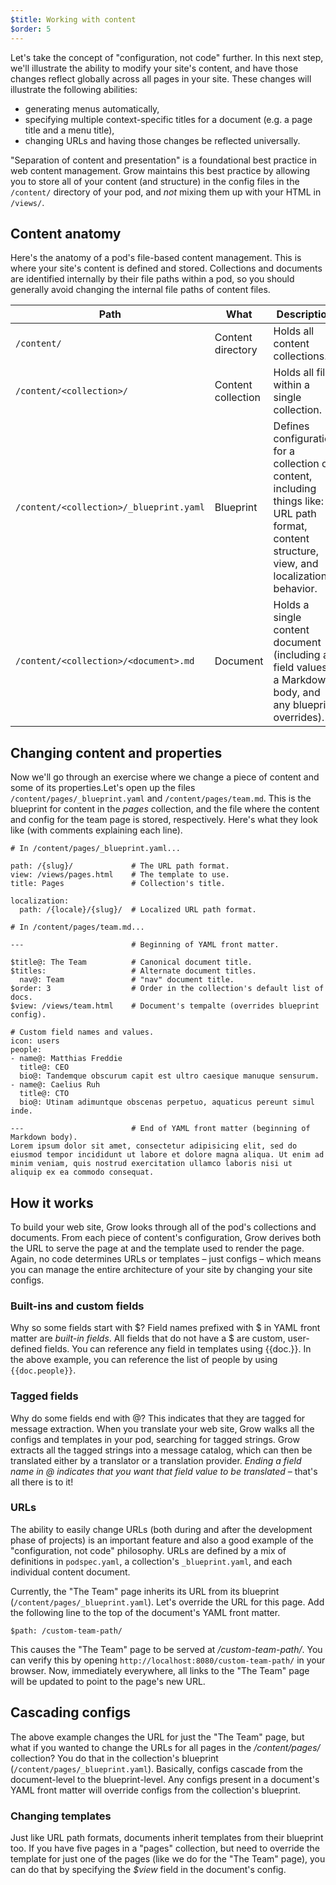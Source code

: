 ```yaml
---
$title: Working with content
$order: 5
---
```

Let's take the concept of "configuration, not code" further. In this next step, we'll illustrate the ability to modify your site's content, and have those changes reflect globally across all pages in your site. These changes will illustrate the following abilities:

- generating menus automatically,
- specifying multiple context-specific titles for a document (e.g. a page title and a menu title),
- changing URLs and having those changes be reflected universally.

"Separation of content and presentation" is a foundational best practice in web content management. Grow maintains this best practice by allowing you to store all of your content (and structure) in the config files in the `/content/` directory of your pod, and *not* mixing them up with your HTML in `/views/`.

## Content anatomy

Here's the anatomy of a pod's file-based content management. This is where your site's content is defined and stored. Collections and documents are identified internally by their file paths within a pod, so you should generally avoid changing the internal file paths of content files.

Path | What | Description
-- | -- | --
`/content/` | Content directory | Holds all content collections.
`/content/<collection>/` | Content collection | Holds all files within a single collection.
`/content/<collection>/_blueprint.yaml` | Blueprint | Defines configuration for a collection of content, including things like: URL path format, content structure, view, and localization behavior.
`/content/<collection>/<document>.md` | Document | Holds a single content document (including all field values, a Markdown body, and any blueprint overrides).

## Changing content and properties

Now we'll go through an exercise where we change a piece of content and some of its properties.Let's open up the files `/content/pages/_blueprint.yaml` and `/content/pages/team.md`. This is the blueprint for content in the *pages* collection, and the file where the content and config for the team page is stored, respectively. Here's what they look like (with comments explaining each line).

    # In /content/pages/_blueprint.yaml...

    path: /{slug}/             # The URL path format.
    view: /views/pages.html    # The template to use.
    title: Pages               # Collection's title.

    localization:
      path: /{locale}/{slug}/  # Localized URL path format.

    # In /content/pages/team.md...

    ---                        # Beginning of YAML front matter.

    $title@: The Team          # Canonical document title.
    $titles:                   # Alternate document titles.
      nav@: Team               # "nav" document title.
    $order: 3                  # Order in the collection's default list of docs.
    $view: /views/team.html    # Document's tempalte (overrides blueprint config).

    # Custom field names and values.
    icon: users
    people:
    - name@: Matthias Freddie
      title@: CEO
      bio@: Tandemque obscurum capit est ultro caesique manuque sensurum.
    - name@: Caelius Ruh
      title@: CTO
      bio@: Utinam adimuntque obscenas perpetuo, aquaticus pereunt simul inde.

    ---                        # End of YAML front matter (beginning of Markdown body).
    Lorem ipsum dolor sit amet, consectetur adipisicing elit, sed do eiusmod tempor incididunt ut labore et dolore magna aliqua. Ut enim ad minim veniam, quis nostrud exercitation ullamco laboris nisi ut aliquip ex ea commodo consequat.

## How it works

To build your web site, Grow looks through all of the pod's collections and documents. From each piece of content's configuration, Grow derives both the URL to serve the page at and the template used to render the page. Again, no code determines URLs or templates – just configs – which means you can manage the entire architecture of your site by changing your site configs.

### Built-ins and custom fields

Why so some fields start with $? Field names prefixed with $ in YAML front matter are *built-in fields*. All fields that do not have a $ are custom, user-defined fields. You can reference any field in templates using {{doc.<field name>}}. In the above example, you can reference the list of people by using `{{doc.people}}`.

### Tagged fields

Why do some fields end with @? This indicates that they are tagged for message extraction. When you translate your web site, Grow walks all the configs and templates in your pod, searching for tagged strings. Grow extracts all the tagged strings into a message catalog, which can then be translated either by a translator or a translation provider. *Ending a field name in @ indicates that you want that field value to be translated* – that's all there is to it!

### URLs

The ability to easily change URLs (both during and after the development phase of projects) is an important feature and also a good example of the "configuration, not code" philosophy. URLs are defined by a mix of definitions in `podspec.yaml`, a collection's `_blueprint.yaml`, and each individual content document.

Currently, the "The Team" page inherits its URL from its blueprint (`/content/pages/_blueprint.yaml`). Let's override the URL for this page. Add the following line to the top of the document's YAML front matter.

    $path: /custom-team-path/

This causes the "The Team" page to be served at */custom-team-path/*. You can verify this by opening `http://localhost:8080/custom-team-path/` in your browser. Now, immediately everywhere, all links to the "The Team" page will be updated to point to the page's new URL.

## Cascading configs

The above example changes the URL for just the "The Team" page, but what if you wanted to change the URLs for all pages in the */content/pages/* collection? You do that in the collection's blueprint (`/content/pages/_blueprint.yaml`). Basically, configs cascade from the document-level to the blueprint-level. Any configs present in a document's YAML front matter will override configs from the collection's blueprint.

### Changing templates

Just like URL path formats, documents inherit templates from their blueprint too. If you have five pages in a "pages" collection, but need to override the template for just one of the pages (like we do for the "The Team" page), you can do that by specifying the *$view* field in the document's config.
